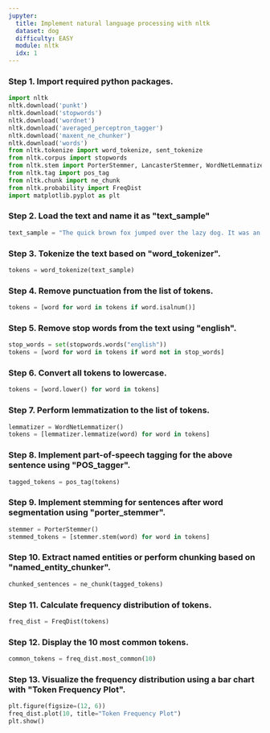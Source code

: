 ```yaml
---
jupyter:
  title: Implement natural language processing with nltk
  dataset: dog
  difficulty: EASY
  module: nltk
  idx: 1
---
```


### Step 1. Import required python packages.

```python
import nltk
nltk.download('punkt')
nltk.download('stopwords')
nltk.download('wordnet')
nltk.download('averaged_perceptron_tagger')
nltk.download('maxent_ne_chunker')
nltk.download('words')
from nltk.tokenize import word_tokenize, sent_tokenize
from nltk.corpus import stopwords
from nltk.stem import PorterStemmer, LancasterStemmer, WordNetLemmatizer
from nltk.tag import pos_tag
from nltk.chunk import ne_chunk
from nltk.probability import FreqDist
import matplotlib.pyplot as plt
```

### Step 2. Load the text and name it as "text_sample"
```python
text_sample = "The quick brown fox jumped over the lazy dog. It was an amazing sight to behold. The dog didn't even move!"
```

### Step 3. Tokenize the text based on "word_tokenizer".
```python
tokens = word_tokenize(text_sample)
```

### Step 4. Remove punctuation from the list of tokens.
```python
tokens = [word for word in tokens if word.isalnum()]
```

### Step 5. Remove stop words from the text using "english".
```python
stop_words = set(stopwords.words("english"))
tokens = [word for word in tokens if word not in stop_words]
```

### Step 6. Convert all tokens to lowercase.
```python
tokens = [word.lower() for word in tokens]
```

### Step 7. Perform lemmatization to the list of tokens.
```python
lemmatizer = WordNetLemmatizer()
tokens = [lemmatizer.lemmatize(word) for word in tokens]
```

### Step 8. Implement part-of-speech tagging for the above sentence using "POS_tagger".
```python
tagged_tokens = pos_tag(tokens)
```

### Step 9. Implement stemming for sentences after word segmentation using "porter_stemmer".
```python
stemmer = PorterStemmer()
stemmed_tokens = [stemmer.stem(word) for word in tokens]
```

### Step 10. Extract named entities or perform chunking based on "named_entity_chunker".
```python
chunked_sentences = ne_chunk(tagged_tokens)
```

### Step 11. Calculate frequency distribution of tokens.
```python
freq_dist = FreqDist(tokens)
```

### Step 12. Display the 10 most common tokens.
```python
common_tokens = freq_dist.most_common(10)
```

### Step 13. Visualize the frequency distribution using a bar chart with "Token Frequency Plot".
```python
plt.figure(figsize=(12, 6))
freq_dist.plot(10, title="Token Frequency Plot")
plt.show()
```
